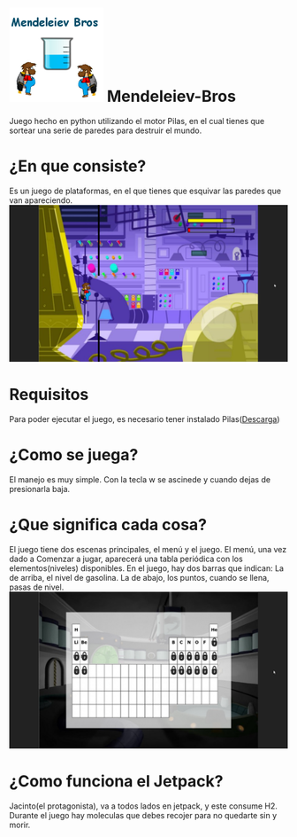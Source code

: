 ![Logo](logo.png) 
Mendeleiev-Bros
===============

Juego hecho en python utilizando el motor Pilas, en el cual tienes que sortear una serie de paredes para destruir el mundo.

¿En que consiste?
===============
Es un juego de plataformas, en el que tienes que esquivar las paredes que van apareciendo.
![enqueconsiste](imagenes/img1.png) 


Requisitos
===============
Para poder ejecutar el juego, es necesario tener instalado Pilas(<a href="http://pilas-engine.com.ar/descargas.html">Descarga</a>)



¿Como se juega?
===============
El manejo es muy simple. Con la tecla w se ascinede y cuando dejas de presionarla baja.


¿Que significa cada cosa?
===============
El juego tiene dos escenas principales, el menú y el juego.
El menú, una vez dado a Comenzar a jugar, aparecerá una tabla periódica con los elementos(niveles) disponibles.
En el juego, hay dos barras que indican: La de arriba, el nivel de gasolina. La de abajo, los puntos, cuando se llena, pasas de nivel.
![enqueconsiste](imagenes/img2.png) 



¿Como funciona el Jetpack?
===============
Jacinto(el protagonista), va a todos lados en jetpack, y este consume H2. Durante el juego hay moleculas que debes recojer para no quedarte sin y morir. 


